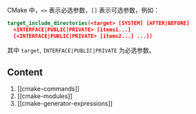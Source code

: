 CMake 中，`<>` 表示必选参数，`[]` 表示可选参数，例如：

```cmake
target_include_directories(<target> [SYSTEM] [AFTER|BEFORE]
  <INTERFACE|PUBLIC|PRIVATE> [items1...]
  [<INTERFACE|PUBLIC|PRIVATE> [items2...] ...])
```

其中 `target`, `INTERFACE|PUBLIC|PRIVATE` 为必选参数。

## Content

1. [[cmake-commands]]
2. [[cmake-modules]]
3. [[cmake-generator-expressions]]